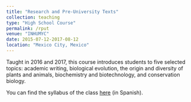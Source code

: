 ```yaml
---
title: "Research and Pre-University Texts"
collection: teaching
type: "High School Course"
permalink: /rput
venue: "INHUMYC"
date: 2015-07-12-2017-08-12
location: "Mexico City, Mexico"
---
```


Taught in 2016 and 2017, this course introduces students to five selected topics: academic writing, biological evolution, the origin and diversity of plants and animals, biochemistry and biotechnology, and conservation biology. 

You can find the syllabus of the class [here](http://mauriciobetan.github.io/files/rputsyllabus.pdf) (in Spanish).
